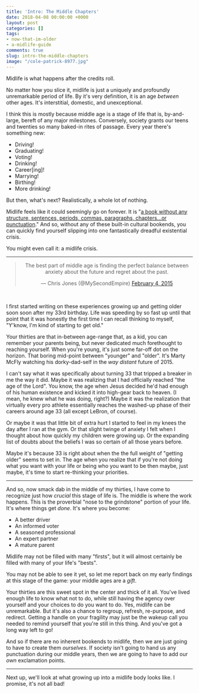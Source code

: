 ```yaml
---
title: 'Intro: The Middle Chapters'
date: 2018-04-08 00:00:00 +0000
layout: post
categories: []
tags:
- now-that-im-older
- a-midlife-guide
comments: true
slug: intro-the-middle-chapters
image: "/cole-patrick-8977.jpg"
---
```

Midlife is what happens after the credits roll.

<!-- break -->

No matter how you slice it, midlife is just a uniquely and profoundly unremarkable period of life. By it's very definition, it is an age _between_ other ages. It's interstitial, domestic, and unexceptional.

I think this is mostly because middle age is a stage of life that is, by-and-large, bereft of any major milestones. Conversely, society grants our teens and twenties so many baked-in rites of passage. Every year there's something new:

* Driving!
* Graduating!
* Voting!
* Drinking!
* Career\[ing\]!
* Marrying!
* Birthing!
* More drinking!

But then, what's next? Realistically, a whole lot of nothing.

Midlife feels like it could seemingly go on forever. It is "[a book without any structure, sentences, periods, commas, paragraphs, chapters...or punctuation](http://www.npr.org/2016/03/17/469822644/8-ways-you-can-survive-and-thrive-in-midlife)." And so, without any of these built-in cultural bookends, you can quickly find yourself slipping into one fantastically dreadful existential crisis.

You might even call it: a midlife crisis.

---

<center><blockquote class="twitter-tweet" data-lang="en"><p lang="en" dir="ltr">The best part of middle age is finding the perfect balance between anxiety about the future and regret about the past.</p>— Chris Jones (@MySecondEmpire) <a href="https://twitter.com/MySecondEmpire/status/563048116417728513">February 4, 2015</a></blockquote> <script async src="//platform.twitter.com/widgets.js" charset="utf-8"></script></center><br>

I first started writing on these experiences growing up and getting older soon soon after my 33rd birthday. Life was speeding by so fast up until that point that it was honestly the first time I can recall thinking to myself, "Y'know, I'm kind of starting to get old."

Your thirties are that in-between age-range that, as a kid, you can remember your parents being, but never dedicated much forethought to reaching yourself. When you're young, it's just some far-off dot on the horizon. That boring mid-point between "younger" and "older". It's Marty McFly watching his dorky-dad-self in the _way distant_ future of 2015.

I can't say what it was specifically about turning 33 that tripped a breaker in me the way it did. Maybe it was realizing that I had officially reached "the age of the Lord". You know, the age when Jesus decided he'd had enough of his human existence and kicked it into high-gear back to heaven. (I mean, he knew what he was doing, right?) Maybe it was the realization that virtually every pro athlete essentially reaches the washed-up phase of their careers around age 33 (all except LeBron, of course).

Or maybe it was that little bit of extra hurt I started to feel in my knees the day after I ran at the gym. Or that slight twinge of anxiety I felt when I thought about how quickly my children were growing up. Or the expanding list of doubts about the beliefs I was so certain of all those years before.

Maybe it's because 33 is right about when the the full weight of "getting older" seems to set in. The age when you realize that if you're not doing what you want with your life or being who you want to be then maybe, just maybe, it's time to start re-thinking your priorities.

---

And so, now smack dab in the middle of my thirties, I have come to recognize just how _crucial_ this stage of life is. The middle is where the work happens. This is the proverbial "nose to the grindstone" portion of your life. It's where things get _done_. It's where you become:

* A better driver
* An informed voter
* A seasoned professional
* An expert partner
* A mature parent

Midlife may not be filled with many "firsts", but it will almost certainly be filled with many of your life's "bests".

You may not be able to see it yet, so let me report back on my early findings at this stage of the game: your middle ages are a _gift_.

Your thirties are this sweet spot in the center and thick of it all. You've lived enough life to know what not to do, while still having the agency over yourself and your choices to do you want to do. Yes, midlife can be unremarkable. But it's also a chance to regroup, refresh, re-purpose, and redirect. Getting a handle on your fragility may just be the wakeup call you needed to remind yourself that you're still in this thing. And you've got a long way left to go!

And so if there are no inherent bookends to midlife, then we are just going to have to create them _ourselves_. If society isn't going to hand us any punctuation during our middle years, then we are going to have to add our _own_ exclamation points.

---

Next up, we'll look at what growing up into a midlife body looks like. I promise, it's not all bad!